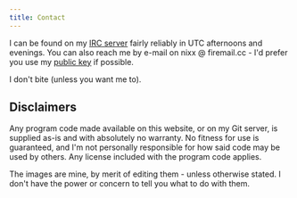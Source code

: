 ```yaml
---
title: Contact
---
```


I can be found on my [IRC server](https://web.archive.org/web/20220521154901/https://irc.concealed.world/) fairly reliably in UTC afternoons and evenings. You can also reach me by e-mail on nixx @ firemail.cc - I'd prefer you use my [public key](https://web.archive.org/web/20220521154901/https://concealed.world/dwn/pubkey.asc) if possible.

I don't bite (unless you want me to).

## Disclaimers

Any program code made available on this website, or on my Git server, is supplied as-is and with absolutely no warranty. No fitness for use is guaranteed, and I'm not personally responsible for how said code may be used by others. Any license included with the program code applies.

The images are mine, by merit of editing them - unless otherwise stated. I don't have the power or concern to tell you what to do with them.
